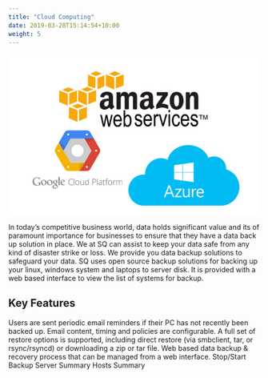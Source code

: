 ```yaml
---
title: "Cloud Computing"
date: 2019-03-28T15:14:54+10:00
weight: 5
---
```

![cloud support](/images/cloudsupport.PNG)


In today’s competitive business world, data holds significant value and its of paramount importance for businesses to ensure that they have a data back up solution in place.
We at SQ can assist to keep your data safe from any kind of disaster strike or loss. We provide you data backup solutions to safeguard your data.
SQ uses open source backup solutions for backing up your linux, windows system and laptops to server disk. It is provided with a web based interface to view the list of systems for backup.
## Key Features
Users are sent periodic email reminders if their PC has not recently been backed up. Email content, timing and policies are configurable.
A full set of restore options is supported, including direct restore (via smbclient, tar, or rsync/rsyncd) or downloading a zip or tar file.
Web based data backup & recovery process that can be managed from a web interface.
Stop/Start Backup
Server Summary
Hosts Summary